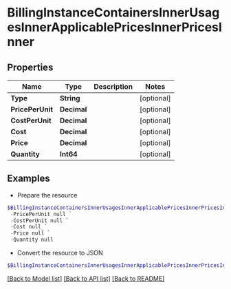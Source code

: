 # BillingInstanceContainersInnerUsagesInnerApplicablePricesInnerPricesInner
## Properties

Name | Type | Description | Notes
------------ | ------------- | ------------- | -------------
**Type** | **String** |  | [optional] 
**PricePerUnit** | **Decimal** |  | [optional] 
**CostPerUnit** | **Decimal** |  | [optional] 
**Cost** | **Decimal** |  | [optional] 
**Price** | **Decimal** |  | [optional] 
**Quantity** | **Int64** |  | [optional] 

## Examples

- Prepare the resource
```powershell
$BillingInstanceContainersInnerUsagesInnerApplicablePricesInnerPricesInner = Initialize-PSOpenAPIToolsBillingInstanceContainersInnerUsagesInnerApplicablePricesInnerPricesInner  -Type null `
 -PricePerUnit null `
 -CostPerUnit null `
 -Cost null `
 -Price null `
 -Quantity null
```

- Convert the resource to JSON
```powershell
$BillingInstanceContainersInnerUsagesInnerApplicablePricesInnerPricesInner | ConvertTo-JSON
```

[[Back to Model list]](../README.md#documentation-for-models) [[Back to API list]](../README.md#documentation-for-api-endpoints) [[Back to README]](../README.md)

